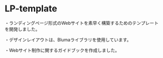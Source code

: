 # LP-template
・ランディングページ形式のWebサイトを素早く構築するためのテンプレートを開発しました。

・デザインレイアウトは、Blumaライブラリを使用しています。


・Webサイト制作に関するガイドブックを作成しました。
